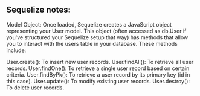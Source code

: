 ## Sequelize notes:

Model Object: Once loaded, Sequelize creates a JavaScript object representing your User model. This object (often accessed as db.User if you've structured your Sequelize setup that way) has methods that allow you to interact with the users table in your database. These methods include:

User.create(): To insert new user records.
User.findAll(): To retrieve all user records.
User.findOne(): To retrieve a single user record based on certain criteria.
User.findByPk(): To retrieve a user record by its primary key (id in this case).
User.update(): To modify existing user records.
User.destroy(): To delete user records.